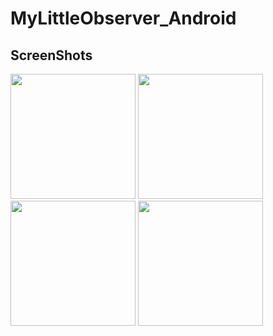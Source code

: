 # MyLittleObserver_Android
ScreenShots
---------------
<div>
  <img width="200" src="https://user-images.githubusercontent.com/51434873/83447476-7b0bc600-a48b-11ea-8b69-4e19f73c6815.png">
  <img width="200" src="https://user-images.githubusercontent.com/51434873/84107140-e2abad80-aa57-11ea-9489-eab80c413259.png">
  <img width="200" src="https://user-images.githubusercontent.com/51434873/84107182-f6571400-aa57-11ea-8e39-7bf609829a20.png">
  <img width="200" src="https://user-images.githubusercontent.com/51434873/84107190-fce58b80-aa57-11ea-9ea4-1a71988ccd5f.png">
</div>
